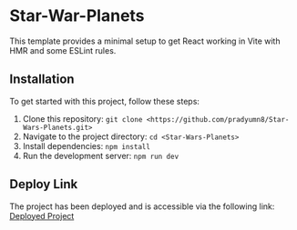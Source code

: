 # Star-War-Planets

This template provides a minimal setup to get React working in Vite with HMR and some ESLint rules.

## Installation

To get started with this project, follow these steps:

1. Clone this repository: `git clone <https://github.com/pradyumn8/Star-Wars-Planets.git>`
2. Navigate to the project directory: `cd <Star-Wars-Planets>`
3. Install dependencies: `npm install`
4. Run the development server: `npm run dev`

## Deploy Link

The project has been deployed and is accessible via the following link: [Deployed Project](<https://star-war-plannets.netlify.app/>)

